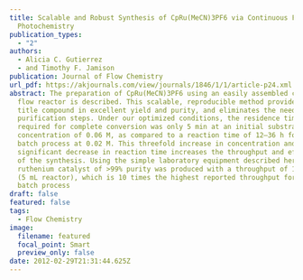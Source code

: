 ```yaml
---
title: Scalable and Robust Synthesis of CpRu(MeCN)3PF6 via Continuous Flow
  Photochemistry
publication_types:
  - "2"
authors:
  - Alicia C. Gutierrez
  - and Timothy F. Jamison
publication: Journal of Flow Chemistry
url_pdf: https://akjournals.com/view/journals/1846/1/1/article-p24.xml
abstract: The preparation of CpRu(MeCN)3PF6 using an easily assembled continuous
  flow reactor is described. This scalable, reproducible method provides the
  title compound in excellent yield and purity, and eliminates the need for any
  purification steps. Under our optimized conditions, the residence time
  required for complete conversion was only 5 min at an initial substrate
  concentration of 0.06 M, as compared to a reaction time of 12–36 h for the
  batch process at 0.02 M. This threefold increase in concentration and
  significant decrease in reaction time increases the throughput and efficiency
  of the synthesis. Using the simple laboratory equipment described herein,
  ruthenium catalyst of >99% purity was produced with a throughput of 1.56 g/h
  (5 mL reactor), which is 10 times the highest reported throughput for the
  batch process
draft: false
featured: false
tags:
  - Flow Chemistry
image:
  filename: featured
  focal_point: Smart
  preview_only: false
date: 2012-02-29T21:31:44.625Z
---
```

